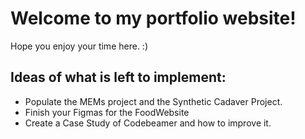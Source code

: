 # Welcome to my portfolio website! #
Hope you enjoy your time here.
:)

## Ideas of what is left to implement: ##
- Populate the MEMs project and the Synthetic Cadaver Project.
- Finish your Figmas for the FoodWebsite
- Create a Case Study of Codebeamer and how to improve it.
